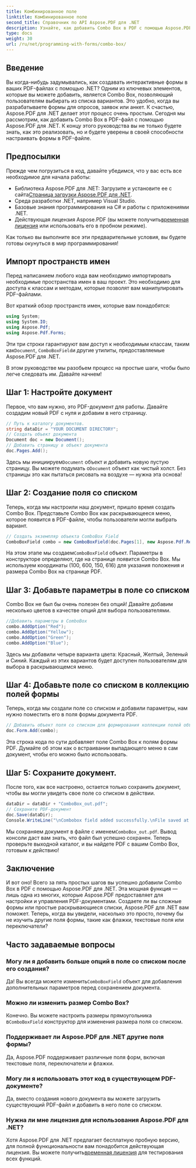 ```yaml
---
title: Комбинированное поле
linktitle: Комбинированное поле
second_title: Справочник по API Aspose.PDF для .NET
description: Узнайте, как добавить Combo Box в PDF с помощью Aspose.PDF для .NET. Следуйте нашему пошаговому руководству, чтобы легко создавать интерактивные формы PDF.
type: docs
weight: 30
url: /ru/net/programming-with-forms/combo-box/
---
```

## Введение

Вы когда-нибудь задумывались, как создавать интерактивные формы в ваших PDF-файлах с помощью .NET? Одним из ключевых элементов, которые вы можете добавить, является Combo Box, позволяющий пользователям выбирать из списка вариантов. Это удобно, когда вы разрабатываете формы для опросов, заявок или анкет. К счастью, Aspose.PDF для .NET делает этот процесс очень простым. Сегодня мы рассмотрим, как добавить Combo Box в PDF-файл с помощью Aspose.PDF для .NET. К концу этого руководства вы не только будете знать, как это реализовать, но и будете уверены в своей способности настраивать формы в PDF-файле.

## Предпосылки

Прежде чем погрузиться в код, давайте убедимся, что у вас есть все необходимое для начала работы:

- Библиотека Aspose.PDF для .NET: Загрузите и установите ее с сайта[Страница загрузки Aspose.PDF для .NET](https://releases.aspose.com/pdf/net/).
- Среда разработки .NET, например Visual Studio.
- Базовые знания программирования на C# и работы с приложениями .NET.
-  Действующая лицензия Aspose.PDF (вы можете получить[временная лицензия](https://purchase.aspose.com/temporary-license/) или использовать его в пробном режиме).

Как только вы выполните все эти предварительные условия, вы будете готовы окунуться в мир программирования!

## Импорт пространств имен

Перед написанием любого кода вам необходимо импортировать необходимые пространства имен в ваш проект. Это необходимо для доступа к классам и методам, которые позволят вам манипулировать PDF-файлами.

Вот краткий обзор пространств имен, которые вам понадобятся:

```csharp
using System;
using System.IO;
using Aspose.Pdf;
using Aspose.Pdf.Forms;
```

 Эти три строки гарантируют вам доступ к необходимым классам, таким как`Document`, `ComboBoxField`и другие утилиты, предоставляемые Aspose.PDF для .NET.

В этом руководстве мы разобьем процесс на простые шаги, чтобы было легче следовать им. Давайте начнем!

## Шаг 1: Настройте документ

Первое, что вам нужно, это PDF-документ для работы. Давайте создадим новый PDF с нуля и добавим в него страницу.

```csharp
// Путь к каталогу документов.
string dataDir = "YOUR DOCUMENT DIRECTORY";
// Создать объект документа
Document doc = new Document();
// Добавить страницу в объект документа
doc.Pages.Add();
```

 Здесь мы инициируем`Document` объект и добавить новую пустую страницу. Вы можете подумать о`Document` объект как чистый холст. Без страницы это как пытаться рисовать на воздухе — нужна эта основа!

## Шаг 2: Создание поля со списком

Теперь, когда мы настроили наш документ, пришло время создать Combo Box. Представьте Combo Box как раскрывающееся меню, которое появится в PDF-файле, чтобы пользователи могли выбрать вариант.

```csharp
// Создать экземпляр объекта ComboBox Field
ComboBoxField combo = new ComboBoxField(doc.Pages[1], new Aspose.Pdf.Rectangle(100, 600, 150, 616));
```

 На этом этапе мы создаем`ComboBoxField` объект. Параметры в конструкторе определяют, где на странице появится Combo Box. Мы используем координаты (100, 600, 150, 616) для указания положения и размера Combo Box на странице PDF.

## Шаг 3: Добавьте параметры в поле со списком

Combo Box не был бы очень полезен без опций! Давайте добавим несколько цветов в качестве опций для выбора пользователями.

```csharp
//Добавить параметры в ComboBox
combo.AddOption("Red");
combo.AddOption("Yellow");
combo.AddOption("Green");
combo.AddOption("Blue");
```

Здесь мы добавили четыре варианта цвета: Красный, Желтый, Зеленый и Синий. Каждый из этих вариантов будет доступен пользователям для выбора в раскрывающемся меню.

## Шаг 4: Добавьте поле со списком в коллекцию полей формы

Теперь, когда мы создали поле со списком и добавили параметры, нам нужно поместить его в поля формы документа PDF.

```csharp
// Добавить объект поля со списком для формирования коллекции полей объекта документа
doc.Form.Add(combo);
```

Эта строка кода по сути добавляет поле Combo Box к полям формы PDF. Думайте об этом как о встраивании выпадающего меню в сам документ, чтобы его можно было использовать.

## Шаг 5: Сохраните документ.

После того, как все настроено, остается только сохранить документ, чтобы вы могли увидеть свое поле со списком в действии.

```csharp
dataDir = dataDir + "ComboBox_out.pdf";
// Сохраните PDF-документ
doc.Save(dataDir);
Console.WriteLine("\nCombobox field added successfully.\nFile saved at " + dataDir);
```

 Мы сохраняем документ в файле с именем`ComboBox_out.pdf`. Вывод консоли даст вам знать, что файл был успешно сохранен. Теперь проверьте выходной каталог, и вы найдете PDF с вашим Combo Box, готовым к действию!

## Заключение

И вот оно! Всего за пять простых шагов вы успешно добавили Combo Box в PDF с помощью Aspose.PDF для .NET. Эта мощная функция — лишь одна из многих, которые Aspose.PDF предоставляет для настройки и управления PDF-документами. Создаете ли вы сложные формы или простые раскрывающиеся списки, Aspose.PDF для .NET вам поможет. Теперь, когда вы увидели, насколько это просто, почему бы не изучить другие поля формы, такие как флажки, текстовые поля или переключатели?

## Часто задаваемые вопросы

### Могу ли я добавить больше опций в поле со списком после его создания?
 Да! Вы всегда можете изменить`ComboBoxField` объект для добавления дополнительных параметров перед сохранением документа.

### Можно ли изменить размер Combo Box?
 Конечно. Вы можете настроить размеры прямоугольника в`ComboBoxField` конструктор для изменения размера поля со списком.

### Поддерживает ли Aspose.PDF для .NET другие поля формы?
Да, Aspose.PDF поддерживает различные поля форм, включая текстовые поля, переключатели и флажки.

### Могу ли я использовать этот код в существующем PDF-документе?
Да, вместо создания нового документа вы можете загрузить существующий PDF-файл и добавить в него поле со списком.

### Нужна ли мне лицензия для использования Aspose.PDF для .NET?
 Хотя Aspose.PDF для .NET предлагает бесплатную пробную версию, для полной функциональности вам понадобится действующая лицензия. Вы можете получить[временная лицензия](https://purchase.aspose.com/temporary-license/) для тестирования всех функций.